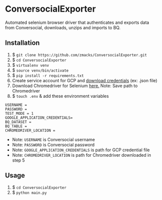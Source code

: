 # ConversocialExporter
Automated selenium browser driver that authenticates and exports data from Conversocial, downloads, unzips and imports to BQ.

## Installation

1. $ `git clone https://github.com/zmacks/ConversocialExporter.git`
2. $ `cd ConversocialExporter`
3. $ `virtualenv venv`
4. $ `source venv/bin/activate`
5. $ `pip install -r requirements.txt`
6. Create service account for GCP and [download credentials](https://cloud.google.com/iam/docs/creating-managing-service-accounts) (ex: .json file)
7. Download Chromedriver for Selenium [here.](https://chromedriver.storage.googleapis.com/index.html) Note: Save path to Chromedriver
8. $ `touch .env` & add these environment variables 
```
USERNAME =
PASSWORD =
TEST_MODE = 1
GOOGLE_APPLICATION_CREDENTIALS=
BQ_DATASET =
BQ_TABLE =
CHROMEDRIVER_LOCATION =
```

  - Note: `USERNAME` is Conversocial username
  - Note: `PASSWORD` is Conversocial password
  - Note: `GOOGLE_APPLICATION_CREDENTIALS` is path for GCP credential file
  - Note: `CHROMEDRIVER_LOCATION` is path for Chromedriver downloaded in step 5

## Usage
1. $ `cd ConversocialExporter`
2. $ `python main.py`
